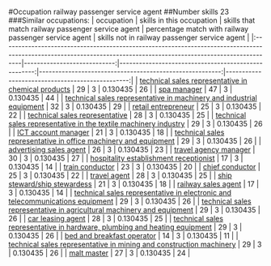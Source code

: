 #Occupation railway passenger service agent
##Number skills 23
###Similar occupations:
| occupation                                                                                                                                                        |   skills in this occupation |   skills that match railway passenger service agent |   percentage match with railway passenger service agent |   skills not in railway passenger service agent |
|:------------------------------------------------------------------------------------------------------------------------------------------------------------------|----------------------------:|----------------------------------------------------:|--------------------------------------------------------:|------------------------------------------------:|
| [technical sales representative in chemical products](technical_sales_representative_in_chemical_products.md)                                                     |                          29 |                                                   3 |                                                0.130435 |                                              26 |
| [spa manager](spa_manager.md)                                                                                                                                     |                          47 |                                                   3 |                                                0.130435 |                                              44 |
| [technical sales representative in machinery and industrial equipment](technical_sales_representative_in_machinery_and_industrial_equipment.md)                   |                          32 |                                                   3 |                                                0.130435 |                                              29 |
| [retail entrepreneur](retail_entrepreneur.md)                                                                                                                     |                          25 |                                                   3 |                                                0.130435 |                                              22 |
| [technical sales representative](technical_sales_representative.md)                                                                                               |                          28 |                                                   3 |                                                0.130435 |                                              25 |
| [technical sales representative in the textile machinery industry](technical_sales_representative_in_the_textile_machinery_industry.md)                           |                          29 |                                                   3 |                                                0.130435 |                                              26 |
| [ICT account manager](ICT_account_manager.md)                                                                                                                     |                          21 |                                                   3 |                                                0.130435 |                                              18 |
| [technical sales representative in office machinery and equipment](technical_sales_representative_in_office_machinery_and_equipment.md)                           |                          29 |                                                   3 |                                                0.130435 |                                              26 |
| [advertising sales agent](advertising_sales_agent.md)                                                                                                             |                          26 |                                                   3 |                                                0.130435 |                                              23 |
| [travel agency manager](travel_agency_manager.md)                                                                                                                 |                          30 |                                                   3 |                                                0.130435 |                                              27 |
| [hospitality establishment receptionist](hospitality_establishment_receptionist.md)                                                                               |                          17 |                                                   3 |                                                0.130435 |                                              14 |
| [train conductor](train_conductor.md)                                                                                                                             |                          23 |                                                   3 |                                                0.130435 |                                              20 |
| [chief conductor](chief_conductor.md)                                                                                                                             |                          25 |                                                   3 |                                                0.130435 |                                              22 |
| [travel agent](travel_agent.md)                                                                                                                                   |                          28 |                                                   3 |                                                0.130435 |                                              25 |
| [ship steward/ship stewardess](ship_steward-ship_stewardess.md)                                                                                                   |                          21 |                                                   3 |                                                0.130435 |                                              18 |
| [railway sales agent](railway_sales_agent.md)                                                                                                                     |                          17 |                                                   3 |                                                0.130435 |                                              14 |
| [technical sales representative in electronic and telecommunications equipment](technical_sales_representative_in_electronic_and_telecommunications_equipment.md) |                          29 |                                                   3 |                                                0.130435 |                                              26 |
| [technical sales representative in agricultural machinery and equipment](technical_sales_representative_in_agricultural_machinery_and_equipment.md)               |                          29 |                                                   3 |                                                0.130435 |                                              26 |
| [car leasing agent](car_leasing_agent.md)                                                                                                                         |                          28 |                                                   3 |                                                0.130435 |                                              25 |
| [technical sales representative in hardware, plumbing and heating equipment](technical_sales_representative_in_hardware,_plumbing_and_heating_equipment.md)       |                          29 |                                                   3 |                                                0.130435 |                                              26 |
| [bed and breakfast operator](bed_and_breakfast_operator.md)                                                                                                       |                          14 |                                                   3 |                                                0.130435 |                                              11 |
| [technical sales representative in mining and construction machinery](technical_sales_representative_in_mining_and_construction_machinery.md)                     |                          29 |                                                   3 |                                                0.130435 |                                              26 |
| [malt master](malt_master.md)                                                                                                                                     |                          27 |                                                   3 |                                                0.130435 |                                              24 |
